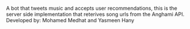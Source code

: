 A bot that tweets music and accepts user recommendations, this is the server side implementation that reterives song urls from the Anghami API.
Developed by: Mohamed Medhat and Yasmeen Hany
